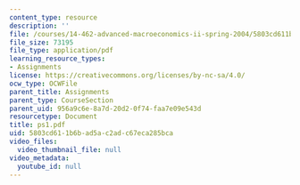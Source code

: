```yaml
---
content_type: resource
description: ''
file: /courses/14-462-advanced-macroeconomics-ii-spring-2004/5803cd611b6bad5ac2adc67eca285bca_ps1.pdf
file_size: 73195
file_type: application/pdf
learning_resource_types:
- Assignments
license: https://creativecommons.org/licenses/by-nc-sa/4.0/
ocw_type: OCWFile
parent_title: Assignments
parent_type: CourseSection
parent_uid: 956a9c6e-8a7d-20d2-0f74-faa7e09e543d
resourcetype: Document
title: ps1.pdf
uid: 5803cd61-1b6b-ad5a-c2ad-c67eca285bca
video_files:
  video_thumbnail_file: null
video_metadata:
  youtube_id: null
---
```

